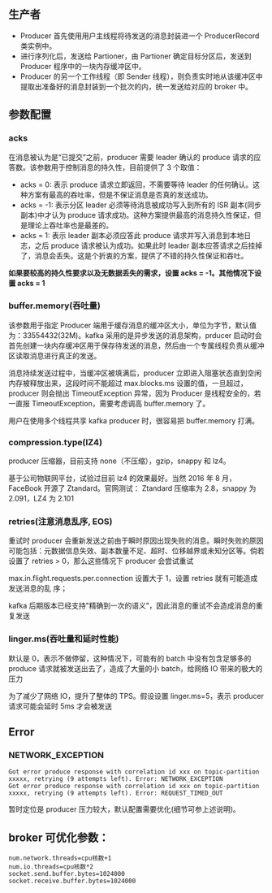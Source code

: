 ## 生产者

- Producer 首先使用用户主线程将待发送的消息封装进一个 ProducerRecord 类实例中。
- 进行序列化后，发送给 Partioner，由 Partioner 确定目标分区后，发送到 Producer 程序中的一块内存缓冲区中。
- Producer 的另一个工作线程（即 Sender 线程），则负责实时地从该缓冲区中提取出准备好的消息封装到一个批次的内，统一发送给对应的 broker 中。

## 参数配置

### acks

在消息被认为是“已提交”之前，producer 需要 leader 确认的 produce 请求的应答数。该参数用于控制消息的持久性，目前提供了 3 个取值：

- acks = 0: 表示 produce 请求立即返回，不需要等待 leader 的任何确认。这种方案有最高的吞吐率，但是不保证消息是否真的发送成功。
- acks = -1: 表示分区 leader 必须等待消息被成功写入到所有的 ISR 副本(同步副本)中才认为 produce 请求成功。这种方案提供最高的消息持久性保证，但是理论上吞吐率也是最差的。
- acks = 1: 表示 leader 副本必须应答此 produce 请求并写入消息到本地日志，之后 produce 请求被认为成功。如果此时 leader 副本应答请求之后挂掉了，消息会丢失。这是个折衷的方案，提供了不错的持久性保证和吞吐。

**如果要较高的持久性要求以及无数据丢失的需求，设置 acks = -1。其他情况下设置 acks = 1**

### buffer.memory(吞吐量)

该参数用于指定 Producer 端用于缓存消息的缓冲区大小，单位为字节，默认值为：33554432(32M)。kafka 采用的是异步发送的消息架构，prducer 启动时会首先创建一块内存缓冲区用于保存待发送的消息，然后由一个专属线程负责从缓冲区读取消息进行真正的发送。

消息持续发送过程中，当缓冲区被填满后，producer 立即进入阻塞状态直到空闲内存被释放出来，这段时间不能超过 max.blocks.ms 设置的值，一旦超过，producer 则会抛出 TimeoutException 异常，因为 Producer 是线程安全的，若一直报 TimeoutException，需要考虑调高 buffer.memory 了。

用户在使用多个线程共享 kafka producer 时，很容易把 buffer.memory 打满。

### compression.type(lZ4)

producer 压缩器，目前支持 none（不压缩），gzip，snappy 和 lz4。

基于公司物联网平台，试验过目前 lz4 的效果最好。当然 2016 年 8 月，FaceBook 开源了 Ztandard。官网测试： Ztandard 压缩率为 2.8，snappy 为 2.091，LZ4 为 2.101

### retries(注意消息乱序, EOS)

重试时 producer 会重新发送之前由于瞬时原因出现失败的消息。瞬时失败的原因可能包括：元数据信息失效、副本数量不足、超时、位移越界或未知分区等。倘若设置了 retries > 0，那么这些情况下 producer 会尝试重试

max.in.flight.requests.per.connection 设置大于 1，设置 retries 就有可能造成发送消息的乱
序；

kafka 后期版本已经支持"精确到一次的语义”，因此消息的重试不会造成消息的重复发送

### linger.ms(吞吐量和延时性能)

默认是 0，表示不做停留，这种情况下，可能有的 batch 中没有包含足够多的 produce 请求就被发送出去了，造成了大量的小 batch，给网络 IO 带来的极大的压力

为了减少了网络 IO，提升了整体的 TPS。假设设置 linger.ms=5，表示 producer 请求可能会延时 5ms 才会被发送

## Error

### NETWORK_EXCEPTION

```
Got error produce response with correlation id xxx on topic-partition xxxxx, retrying (9 attempts left). Error: NETWORK_EXCEPTION
Got error produce response with correlation id xxx on topic-partition xxxxx, retrying (9 attempts left). Error: REQUEST_TIMED_OUT
```

暂时定位是 producer 压力较大，默认配置需要优化(细节可参上述说明)。

## broker 可优化参数：

```properties
num.network.threads=cpu核数+1
num.io.threads=cpu核数*2
socket.send.buffer.bytes=1024000
socket.receive.buffer.bytes=1024000
```
